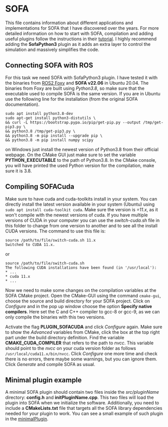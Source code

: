 # SOFA
 
This file contains information about different applications and implementations for SOFA that I have discovered over the years. For more detailed information on how to start with SOFA, compilation and adding useful plugins follow the instructions in their [tutorial](https://www.sofa-framework.org/community/doc/getting-started/build/linux/). I highly recommend adding the **SofaPython3** plugin as it adds an extra layer to control the simulation and massively simplifies the code.

## Connecting SOFA with ROS
For this task we need SOFA with SofaPython3 plugin. I have tested it with the binaries from [ROS2 Foxy](https://docs.ros.org/en/foxy/Installation.html) and **SOFA v22.06** in Ubuntu 20.04. The binaries from Foxy are built using *Python3.8*, so make sure that the executable used to compile SOFA is the same version. If you are in Ubuntu use the following line for the installation (from the original SOFA documentation).

```
sudo apt install python3.8-dev
sudo apt-get install python3-distutils \
&& curl -L https://bootstrap.pypa.io/pip/get-pip.py --output /tmp/get-pip3.py \
&& python3.8 /tmp/get-pip3.py \
&& python3.8 -m pip install --upgrade pip \
&& python3.8 -m pip install numpy scipy
```

on Windows just install the newest version of Python3.8 from their official webpage. On the CMake GUI just make sure to set the variable **PYTHON_EXECUTABLE** to the path of Python3.8. In the CMake console, you will have printed the used Python version for the compilation, make sure it is 3.8.

## Compiling SOFACuda

Make sure to have cuda and cuda-toolkits install in your system. You can directly install the latest version available in your system (Ubuntu) using `sudo apt install cuda-toolkit cuda`. Make sure the version is *=11.x*, as it won't compile with the newest versions of cuda. If you have multiple versions of CUDA in your computer you can use the *switch-cuda.sh* file in this folder to change from one version to another and to see all the install CUDA versions. The command to use this file is:

```
source /path/to/file/switch-cuda.sh 11.x
Switched to CUDA 11.x.
```
or
```
source /path/to/file/switch-cuda.sh
The following CUDA installations have been found (in '/usr/local'):
* ...
* cuda 11.x
* ...
```

Now we need to make some changes on the compilation variables at the SOFA CMake project. Open the CMake-GUI using the command `cmake-gui`, choose the source and build directory for your SOFA project. Click on *Configure* and in the pop up window choose the option **Specify native compilers**. Here set the C and C++ compiler to gcc-8 or gcc-9, as we can only compile the binaries with this two versions. 

Activate the flag **PLUGIN_SOFACUDA** and click *Configure* again. Make sure to show the *Advanced* variables from CMake, click the box at the top right part under the build directory definition. Find the variable **CMAKE_CUDA_COMPILER** that refers to the path to *nvcc*. This variable should point to the *nvcc* on your cuda version folder as follows `/usr/local/cuda11.x/bin/nvcc`. Click *Configure* one more time and check there is no errors, there maybe some warnings, but you can ignore them. Click *Generate* and compile SOFA as usual.

## Minimal plugin example

A minimal SOFA plugin should contain two files inside the *src/pluginName* directory: **config.h** and **initPluginName.cpp**. This two files will load the plugin into SOFA when we initialize the software. Additionally, you need to include a **CMakeLists.txt** file that targets all the SOFA library dependencies needed for your plugin to work. You can see a small example of such plugin in the [minimalPlugin](minimalPlugin).